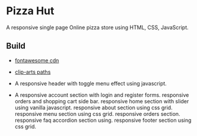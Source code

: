 # Pizza Hut

A responsive single page Online pizza store using HTML, CSS, JavaScript.

## Build

- [fontawesome cdn](https://cdnjs.com/libraries/font-awesome)
- [clip-arts paths](https://bennettfeely.com/clippy/)

- A responsive header with toggle menu effect using javascript.
- A responsive account section with login and register forms.
  responsive orders and shopping cart side bar.
  responsive home section with slider using vanilla javascript.
  responsive about section using css grid.
  responsive menu section using css grid.
  responsive orders section.
  responsive faq accordion section using.
  responsive footer section using css grid.
